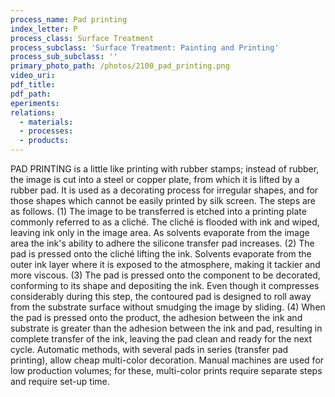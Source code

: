 ```yaml
---
process_name: Pad printing
index_letter: P
process_class: Surface Treatment
process_subclass: 'Surface Treatment: Painting and Printing'
process_sub_subclass: ''
primary_photo_path: /photos/2100_pad_printing.png
video_uri:
pdf_title:
pdf_path:
eperiments:
relations:
  - materials:
  - processes:
  - products:
---
```


PAD PRINTING is a little like printing with rubber stamps; instead of rubber, the image is cut into a steel or copper plate, from which it is lifted by a rubber pad. It is used as a decorating process for irregular shapes, and for those shapes which cannot be easily printed by silk screen. The steps are as follows. (1) The image to be transferred is etched into a printing plate commonly referred to as a cliché. The cliché is flooded with ink and wiped, leaving ink only in the image area. As solvents evaporate from the image area the ink's ability to adhere the silicone transfer pad increases. (2) The pad is pressed onto the cliché lifting the ink. Solvents evaporate from the outer ink layer where it is exposed to the atmosphere, making it tackier and more viscous. (3) The pad is pressed onto the component to be decorated, conforming to its shape and depositing the ink. Even though it compresses considerably during this step, the contoured pad is designed to roll away from the substrate surface without smudging the image by sliding. (4) When the pad is pressed onto the product, the adhesion between the ink and substrate is greater than the adhesion between the ink and pad, resulting in complete transfer of the ink, leaving the pad clean and ready for the next cycle. Automatic methods, with several pads in series (transfer pad printing), allow cheap multi-color decoration. Manual machines are used for low production volumes; for these, multi-color prints require separate steps and require set-up time.

